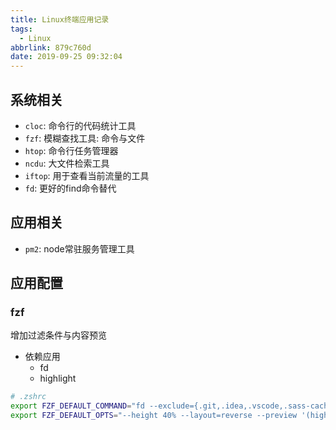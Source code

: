 ```yaml
---
title: Linux终端应用记录
tags:
  - Linux
abbrlink: 879c760d
date: 2019-09-25 09:32:04
---
```


## 系统相关

- `cloc`: 命令行的代码统计工具
- `fzf`: 模糊查找工具: 命令与文件
- `htop`: 命令行任务管理器
- `ncdu`: 大文件检索工具
- `iftop`: 用于查看当前流量的工具
- `fd`: 更好的find命令替代


## 应用相关

- `pm2`: node常驻服务管理工具


## 应用配置

### fzf

增加过滤条件与内容预览
- 依赖应用
  - fd
  - highlight

```bash
# .zshrc
export FZF_DEFAULT_COMMAND="fd --exclude={.git,.idea,.vscode,.sass-cache,node_modules,build} --type f"
export FZF_DEFAULT_OPTS="--height 40% --layout=reverse --preview '(highlight -O ansi {} || cat {}) 2> /dev/null | head -500'"
```
